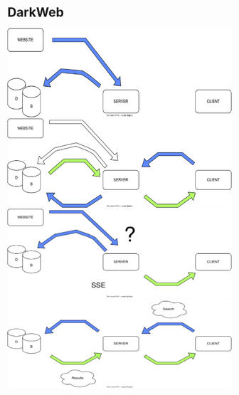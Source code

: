 # DarkWeb

<img alt="diagram 1" src="./assest/Diagram1.svg" height="200px" width="600px"/>

<img alt="diagram 2" src="./assest/Diagram2.svg" height="200px" width="600px"/>

<img alt="diagram 3" src="./assest/Diagram3.svg" height="200px" width="600px"/>

<img alt="diagram 4" src="./assest/Diagram4.svg" height="200px" width="600px"/>